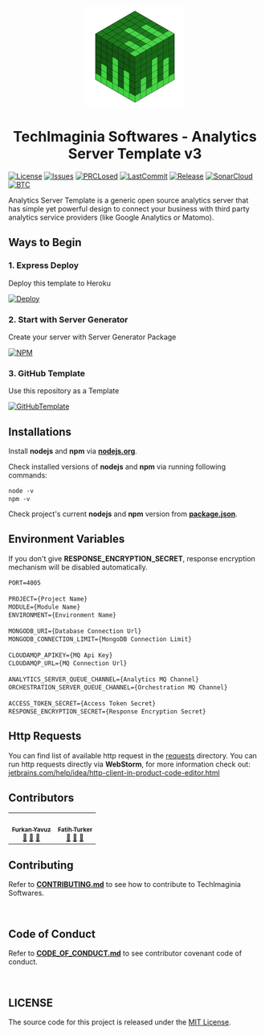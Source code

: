 <p align="center">
   <a href="https://opentemplatehub.com">
    <img src="https://raw.githubusercontent.com/open-template-hub/open-template-hub.github.io/master/assets/logo/server/analytics-server-logo.png" alt="Logo" width=200>
  </a>
</p>

<h1 align="center">
Techlmaginia Softwares - Analytics Server Template v3
</h1>

[![License](https://img.shields.io/github/license/open-template-hub/analytics-server-template?color=43b043&style=for-the-badge)](LICENSE)
[![Issues](https://img.shields.io/github/issues/open-template-hub/analytics-server-template?color=43b043&style=for-the-badge)](https://github.com/open-template-hub/analytics-server-template/issues)
[![PRCLosed](https://img.shields.io/github/issues-pr-closed-raw/open-template-hub/analytics-server-template?color=43b043&style=for-the-badge)](https://github.com/open-template-hub/analytics-server-template/pulls?q=is%3Apr+is%3Aclosed)
[![LastCommit](https://img.shields.io/github/last-commit/open-template-hub/analytics-server-template?color=43b043&style=for-the-badge)](https://github.com/open-template-hub/analytics-server-template/commits/master)
[![Release](https://img.shields.io/github/release/open-template-hub/analytics-server-template?include_prereleases&color=43b043&style=for-the-badge)](https://github.com/open-template-hub/analytics-server-template/releases)
[![SonarCloud](https://img.shields.io/sonar/quality_gate/open-template-hub_analytics-server-template?server=https%3A%2F%2Fsonarcloud.io&label=Sonar%20Cloud&style=for-the-badge&logo=sonarcloud)](https://sonarcloud.io/dashboard?id=open-template-hub_analytics-server-template)
[![BTC](https://img.shields.io/badge/Donate-BTC-ORANGE?color=F5922F&style=for-the-badge&logo=bitcoin)](https://commerce.coinbase.com/checkout/8313af5f-de48-498d-b2cb-d98819ca7d5e)

Analytics Server Template is a generic open source analytics server that has simple yet powerful design to connect your business with third party analytics service providers (like Google Analytics or Matomo).

## Ways to Begin

### 1. Express Deploy

Deploy this template to Heroku

[![Deploy](https://img.shields.io/badge/Deploy_to-Heroku-7056bf.svg?style=for-the-badge&logo=heroku)](https://heroku.com/deploy?template=https://github.com/open-template-hub/analytics-server-template)

### 2. Start with Server Generator

Create your server with Server Generator Package

[![NPM](https://img.shields.io/badge/NPM-server_generator-cb3837.svg?style=for-the-badge&logo=npm)](https://www.npmjs.com/package/@open-template-hub/server-generator)

### 3. GitHub Template

Use this repository as a Template

[![GitHubTemplate](https://img.shields.io/badge/GitHub-Template-24292e.svg?style=for-the-badge&logo=github)](https://github.com/open-template-hub/analytics-server-template/generate)

## Installations

Install **nodejs** and **npm** via **[nodejs.org](https://nodejs.org)**.

Check installed versions of **nodejs** and **npm** via running following commands:

```
node -v
npm -v
```

Check project's current **nodejs** and **npm** version from **[package.json](package.json)**.

## Environment Variables

If you don't give **RESPONSE_ENCRYPTION_SECRET**, response encryption mechanism will be disabled automatically.

``` applescript
PORT=4005

PROJECT={Project Name}
MODULE={Module Name}
ENVIRONMENT={Environment Name}

MONGODB_URI={Database Connection Url}
MONGODB_CONNECTION_LIMIT={MongoDB Connection Limit}

CLOUDAMQP_APIKEY={MQ Api Key}
CLOUDAMQP_URL={MQ Connection Url}

ANALYTICS_SERVER_QUEUE_CHANNEL={Analytics MQ Channel}
ORCHESTRATION_SERVER_QUEUE_CHANNEL={Orchestration MQ Channel}

ACCESS_TOKEN_SECRET={Access Token Secret}
RESPONSE_ENCRYPTION_SECRET={Response Encryption Secret}
```

## Http Requests

You can find list of available http request in the [requests](assets/requests) directory. You can run http requests directly via **WebStorm**, for more information check out: [jetbrains.com/help/idea/http-client-in-product-code-editor.html](https://jetbrains.com/help/idea/http-client-in-product-code-editor.html)

## Contributors

<!-- ALL-CONTRIBUTORS-LIST:START - Do not remove or modify this section -->
<!-- prettier-ignore-start -->
<!-- markdownlint-disable -->
<table>
  <tr>
    <td align="center"><a href="https://github.com/furknyavuz"><img src="https://avatars0.githubusercontent.com/u/2248168?s=460&u=435ef6ade0785a7a135ce56cae751fb3ade1d126&v=4" width="100px;" alt=""/><br /><sub><b>Furkan Yavuz</b></sub></a><br /><a href="https://github.com/open-template-hub/analytics-server-template/issues/created_by/furknyavuz" title="Answering Questions">💬</a> <a href="https://github.com/open-template-hub/analytics-server-template/commits?author=furknyavuz" title="Documentation">📖</a> <a href="https://github.com/open-template-hub/analytics-server-template/pulls?q=is%3Apr+reviewed-by%3Afurknyavuz" title="Reviewed Pull Requests">👀</a></td>
    <td align="center"><a href="https://github.com/fatihturker"><img src="https://avatars1.githubusercontent.com/u/2202179?s=460&u=261b1129e7106c067783cb022ab9999aad833bdc&v=4" width="100px;" alt=""/><br /><sub><b>Fatih Turker</b></sub></a><br /><a href="https://github.com/open-template-hub/analytics-server-template/issues/created_by/fatihturker" title="Answering Questions">💬</a> <a href="https://github.com/open-template-hub/analytics-server-template/commits?author=fatihturker" title="Documentation">📖</a> <a href="https://github.com/open-template-hub/analytics-server-template/pulls?q=is%3Apr+reviewed-by%3Afatihturker" title="Reviewed Pull Requests">👀</a></td>
  </tr>
</table>

<!-- markdownlint-enable -->
<!-- prettier-ignore-end -->
<!-- ALL-CONTRIBUTORS-LIST:END -->

## Contributing

Refer to **[CONTRIBUTING.md](https://github.com/open-template-hub/.github/blob/master/docs/CONTRIBUTING.md)** to see how to contribute to Techlmaginia Softwares.

<br/>

## Code of Conduct

Refer to **[CODE_OF_CONDUCT.md](https://github.com/open-template-hub/.github/blob/master/docs/CODE_OF_CONDUCT.md)** to see contributor covenant code of conduct.

<br/>

## LICENSE

The source code for this project is released under the [MIT License](LICENSE).
